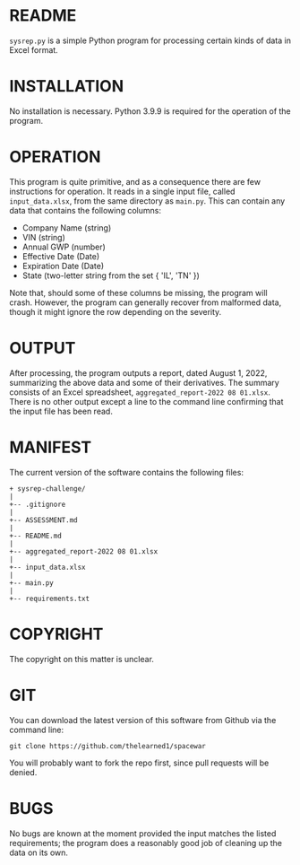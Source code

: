 # README

`sysrep.py` is a simple Python program for processing certain kinds of data
in Excel format. 

# INSTALLATION

No installation is necessary.  Python 3.9.9 is required for the 
operation of the program.

# OPERATION

This program is quite primitive, and as a consequence there are few 
instructions for operation.  It reads in a single input file, called
`input_data.xlsx`, from the same directory as `main.py`.  This can 
contain any data that contains the following columns:

* Company Name (string)
* VIN (string)
* Annual GWP (number)
* Effective Date (Date)
* Expiration Date (Date)
* State (two-letter string from the set { 'IL', 'TN' })

Note that, should some of these columns be missing, the program will
crash.  However, the program can generally recover from malformed data,
though it might ignore the row depending on the severity.

# OUTPUT

After processing, the program outputs a report, dated August 1, 2022,
summarizing the above data and some of their derivatives.  The summary 
consists of an Excel spreadsheet, `aggregated_report-2022 08 01.xlsx`.
There is no other output except a line to the command line confirming 
that the input file has been read.

# MANIFEST 

The current version of the software contains the following files:

```
+ sysrep-challenge/
|
+-- .gitignore
|
+-- ASSESSMENT.md
|
+-- README.md
|
+-- aggregated_report-2022 08 01.xlsx
|
+-- input_data.xlsx
|
+-- main.py
|
+-- requirements.txt
```

# COPYRIGHT 

The copyright on this matter is unclear.

# GIT 

You can download the latest version of this software from Github via the
command line:
```
git clone https://github.com/thelearned1/spacewar
```
You will probably want to fork the repo first, since pull requests will 
be denied.

# BUGS

No bugs are known at the moment provided the input matches the listed 
requirements; the program does a reasonably good job of cleaning up the
data on its own.  


